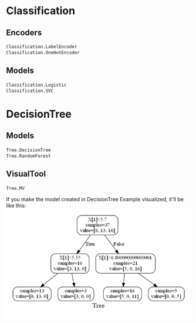 # Classification

## Encoders

```@docs
Classification.LabelEncoder
Classification.OneHotEncoder
```

## Models

```@docs
Classification.Logistic
Classification.SVC
```

# DecisionTree

## Models

```@docs
Tree.DecisionTree
Tree.RandomForest
```

## VisualTool
```@docs
Tree.MV
```

If you make the model created in DecisionTree Example visualized, it'll be like this:
![Tree Visualized](../assets/tree.png)